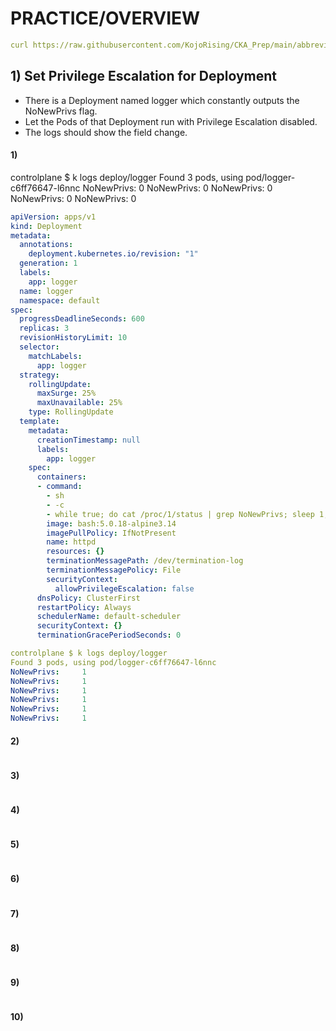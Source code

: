 # PRACTICE/OVERVIEW
```yaml
curl https://raw.githubusercontent.com/KojoRising/CKA_Prep/main/abbreviated_alias.sh > alias.sh && source alias.sh
```
## 1) Set Privilege Escalation for Deployment
- There is a Deployment named logger which constantly outputs the NoNewPrivs flag.
- Let the Pods of that Deployment run with Privilege Escalation disabled.
- The logs should show the field change.

#### 1) 

controlplane $ k logs deploy/logger
Found 3 pods, using pod/logger-c6ff76647-l6nnc
NoNewPrivs:     0
NoNewPrivs:     0
NoNewPrivs:     0
NoNewPrivs:     0
NoNewPrivs:     0

```yaml
apiVersion: apps/v1
kind: Deployment
metadata:
  annotations:
    deployment.kubernetes.io/revision: "1"
  generation: 1
  labels:
    app: logger
  name: logger
  namespace: default
spec:
  progressDeadlineSeconds: 600
  replicas: 3
  revisionHistoryLimit: 10
  selector:
    matchLabels:
      app: logger
  strategy:
    rollingUpdate:
      maxSurge: 25%
      maxUnavailable: 25%
    type: RollingUpdate
  template:
    metadata:
      creationTimestamp: null
      labels:
        app: logger
    spec:
      containers:
      - command:
        - sh
        - -c
        - while true; do cat /proc/1/status | grep NoNewPrivs; sleep 1; done
        image: bash:5.0.18-alpine3.14
        imagePullPolicy: IfNotPresent
        name: httpd
        resources: {}
        terminationMessagePath: /dev/termination-log
        terminationMessagePolicy: File
        securityContext:
          allowPrivilegeEscalation: false
      dnsPolicy: ClusterFirst
      restartPolicy: Always
      schedulerName: default-scheduler
      securityContext: {}
      terminationGracePeriodSeconds: 0

controlplane $ k logs deploy/logger 
Found 3 pods, using pod/logger-c6ff76647-l6nnc
NoNewPrivs:     1
NoNewPrivs:     1
NoNewPrivs:     1
NoNewPrivs:     1
NoNewPrivs:     1
NoNewPrivs:     1

```

#### 2)
```yaml

```

#### 3)
```yaml

```

#### 4)
```yaml

```

#### 5)
```yaml

```

#### 6)
```yaml

```

#### 7)
```yaml

```

#### 8)
```yaml

```

#### 9)
```yaml

```

#### 10)
```yaml

```

